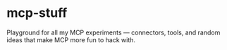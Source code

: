 # mcp-stuff
Playground for all my MCP experiments — connectors, tools, and random ideas that make MCP more fun to hack with.